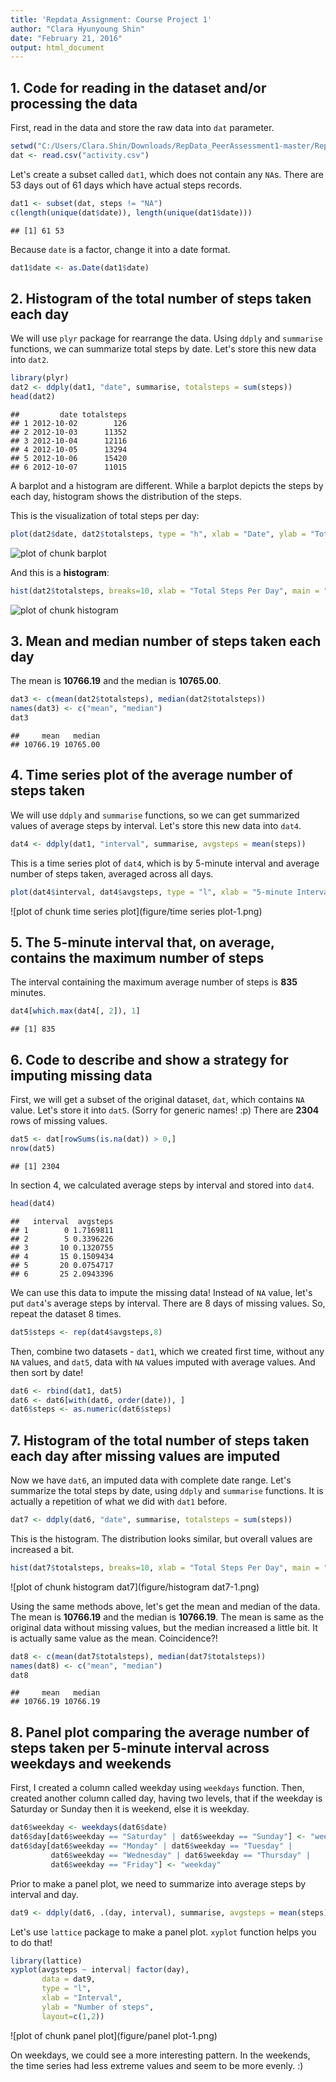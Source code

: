```yaml
---
title: 'Repdata_Assignment: Course Project 1'
author: "Clara Hyunyoung Shin"
date: "February 21, 2016"
output: html_document
---
```




## 1. Code for reading in the dataset and/or processing the data

First, read in the data and store the raw data into `dat` parameter.


```r
setwd("C:/Users/Clara.Shin/Downloads/RepData_PeerAssessment1-master/RepData_PeerAssessment1-master")
dat <- read.csv("activity.csv")
```

Let's create a subset called `dat1`, which does not contain any `NA`s.
There are 53 days out of 61 days which have actual steps records.

```r
dat1 <- subset(dat, steps != "NA")
c(length(unique(dat$date)), length(unique(dat1$date)))
```

```
## [1] 61 53
```

Because `date` is a factor, change it into a date format.

```r
dat1$date <- as.Date(dat1$date)
```


## 2. Histogram of the total number of steps taken each day

We will use `plyr` package for rearrange the data. Using `ddply` and `summarise` functions, we can summarize total steps by date. Let's store this new data into `dat2`. 


```r
library(plyr)
dat2 <- ddply(dat1, "date", summarise, totalsteps = sum(steps))
head(dat2)
```

```
##         date totalsteps
## 1 2012-10-02        126
## 2 2012-10-03      11352
## 3 2012-10-04      12116
## 4 2012-10-05      13294
## 5 2012-10-06      15420
## 6 2012-10-07      11015
```

A barplot and a histogram are different. While a barplot depicts the steps by each day, histogram shows the distribution of the steps. 

This is the visualization of total steps per day:


```r
plot(dat2$date, dat2$totalsteps, type = "h", xlab = "Date", ylab = "Total Number of Steps")
```

![plot of chunk barplot](figure/barplot-1.png)

And this is a **histogram**:


```r
hist(dat2$totalsteps, breaks=10, xlab = "Total Steps Per Day", main = "Histograms of Total Steps Per Day")
```

![plot of chunk histogram](figure/histogram-1.png)


## 3. Mean and median number of steps taken each day

The mean is **10766.19** and the median is **10765.00**. 


```r
dat3 <- c(mean(dat2$totalsteps), median(dat2$totalsteps))
names(dat3) <- c("mean", "median")
dat3
```

```
##     mean   median 
## 10766.19 10765.00
```


## 4. Time series plot of the average number of steps taken

We will use `ddply` and `summarise` functions, so we can get summarized values of average steps by interval. Let's store this new data into `dat4`. 


```r
dat4 <- ddply(dat1, "interval", summarise, avgsteps = mean(steps))
```

This is a time series plot of `dat4`, which is by 5-minute interval and average number of steps taken, averaged across all days. 


```r
plot(dat4$interval, dat4$avgsteps, type = "l", xlab = "5-minute Interval", ylab = "Average Number of Steps")
```

![plot of chunk time series plot](figure/time series plot-1.png)


## 5. The 5-minute interval that, on average, contains the maximum number of steps

The interval containing the maximum average number of steps is **835** minutes.

```r
dat4[which.max(dat4[, 2]), 1]
```

```
## [1] 835
```


## 6. Code to describe and show a strategy for imputing missing data

First, we will get a subset of the original dataset, `dat`, which contains `NA` value. Let's store it into `dat5`. (Sorry for generic names! :p) There are **2304** rows of missing values.


```r
dat5 <- dat[rowSums(is.na(dat)) > 0,]
nrow(dat5)
```

```
## [1] 2304
```

In section 4, we calculated average steps by interval and stored into `dat4`.

```r
head(dat4)
```

```
##   interval  avgsteps
## 1        0 1.7169811
## 2        5 0.3396226
## 3       10 0.1320755
## 4       15 0.1509434
## 5       20 0.0754717
## 6       25 2.0943396
```

We can use this data to impute the missing data! Instead of `NA` value, let's put `dat4`'s average steps by interval. There are 8 days of missing values. So, repeat the dataset 8 times.


```r
dat5$steps <- rep(dat4$avgsteps,8)
```

Then, combine two datasets - `dat1`, which we created first time, without any `NA` values, and `dat5`, data with `NA` values imputed with average values. And then sort by date! 


```r
dat6 <- rbind(dat1, dat5)
dat6 <- dat6[with(dat6, order(date)), ]
dat6$steps <- as.numeric(dat6$steps)
```


## 7. Histogram of the total number of steps taken each day after missing values are imputed

Now we have `dat6`, an imputed data with complete date range. Let's summarize the total steps by date, using `ddply` and `summarise` functions. It is actually a repetition of what we did with `dat1` before. 


```r
dat7 <- ddply(dat6, "date", summarise, totalsteps = sum(steps))
```

This is the histogram. The distribution looks similar, but overall values are increased a bit.  


```r
hist(dat7$totalsteps, breaks=10, xlab = "Total Steps Per Day", main = "Histograms of Total Steps Per Day")
```

![plot of chunk histogram dat7](figure/histogram dat7-1.png)

Using the same methods above, let's get the mean and median of the data. The mean is **10766.19** and the median is **10766.19**. The mean is same as the original data without missing values, but the median increased a little bit. It is actually same value as the mean. Coincidence?! 


```r
dat8 <- c(mean(dat7$totalsteps), median(dat7$totalsteps))
names(dat8) <- c("mean", "median")
dat8
```

```
##     mean   median 
## 10766.19 10766.19
```


## 8. Panel plot comparing the average number of steps taken per 5-minute interval across weekdays and weekends

First, I created a column called weekday using `weekdays` function. Then, created another column called day, having two levels, that if the weekday is Saturday or Sunday then it is weekend, else it is weekday.


```r
dat6$weekday <- weekdays(dat6$date)
dat6$day[dat6$weekday == "Saturday" | dat6$weekday == "Sunday"] <- "weekend"
dat6$day[dat6$weekday == "Monday" | dat6$weekday == "Tuesday" |
         dat6$weekday == "Wednesday" | dat6$weekday == "Thursday" |
         dat6$weekday == "Friday"] <- "weekday"
```


Prior to make a panel plot, we need to summarize into average steps by interval and day.


```r
dat9 <- ddply(dat6, .(day, interval), summarise, avgsteps = mean(steps))
```

Let's use `lattice` package to make a panel plot. `xyplot` function helps you to do that! 


```r
library(lattice)
xyplot(avgsteps ~ interval| factor(day), 
       data = dat9,
       type = "l",
       xlab = "Interval",
       ylab = "Number of steps",
       layout=c(1,2))
```

![plot of chunk panel plot](figure/panel plot-1.png)

On weekdays, we could see a more interesting pattern. In the weekends, the time series had less extreme values and seem to be more evenly. :) 
